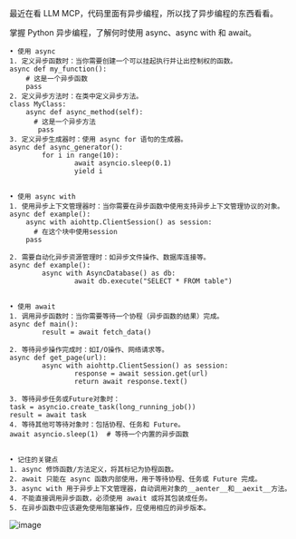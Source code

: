最近在看 LLM MCP，代码里面有异步编程，所以找了异步编程的东西看看。

掌握 Python 异步编程，了解何时使用 async、async with 和 await。

	• 使用 async
	1. 定义异步函数时：当你需要创建一个可以挂起执行并让出控制权的函数。
	async def my_function():
	    # 这是一个异步函数
	    pass
	2. 定义异步方法时：在类中定义异步方法。 
	class MyClass:
	    async def async_method(self):
	      # 这是一个异步方法
	       pass
	3. 定义异步生成器时：使用 async for 语句的生成器。
	async def async_generator():
	        for i in range(10):
	                await asyncio.sleep(0.1)
	                yield i
	 

	• 使用 async with
	1. 使用异步上下文管理器时：当你需要在异步函数中使用支持异步上下文管理协议的对象。 
	async def example():
	    async with aiohttp.ClientSession() as session:
	      # 在这个块中使用session
	    pass
	
	2. 需要自动化异步资源管理时：如异步文件操作、数据库连接等。 
	async def example():
	        async with AsyncDatabase() as db:
	                await db.execute("SELECT * FROM table")


	• 使用 await
	1. 调用异步函数时：当你需要等待一个协程（异步函数的结果）完成。 
	async def main():
	        result = await fetch_data()
	
	2. 等待异步操作完成时：如I/O操作、网络请求等。 
	async def get_page(url):
	        async with aiohttp.ClientSession() as session:
	                response = await session.get(url)
	                return await response.text()
	
	3. 等待异步任务或Future对象时： 
	task = asyncio.create_task(long_running_job())
	result = await task
	4. 等待其他可等待对象时：包括协程、任务和 Future。 
	await asyncio.sleep(1)  # 等待一个内置的异步函数
	

	• 记住的关键点
	1. async 修饰函数/方法定义，将其标记为协程函数。
	2. await 只能在 async 函数内部使用，用于等待协程、任务或 Future 完成。
	3. async with 用于异步上下文管理器，自动调用对象的__aenter__和__aexit__方法。
	4. 不能直接调用异步函数，必须使用 await 或将其包装成任务。
	5. 在异步函数中应该避免使用阻塞操作，应使用相应的异步版本。
![image](https://github.com/user-attachments/assets/84a6533e-e4b1-425e-9d9a-279e7bb68dc7)
